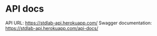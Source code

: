 # API docs

API URL: <a>https://stdlab-api.herokuapp.com/</a>
Swagger documentation: <a>https://stdlab-api.herokuapp.com/api-docs/</a>
